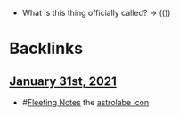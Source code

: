 - What is this thing officially called? → (())

# Backlinks
## [January 31st, 2021](<January 31st, 2021.md>)
- #[Fleeting Notes](<Fleeting Notes.md>) the [astrolabe icon](<astrolabe icon.md>)

